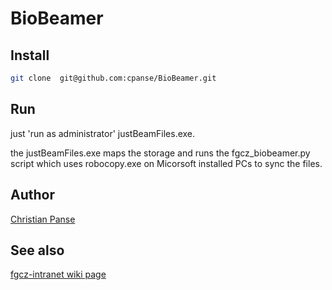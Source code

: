 # BioBeamer

## Install 
```bash
git clone  git@github.com:cpanse/BioBeamer.git
```

## Run
just 'run as administrator' justBeamFiles.exe.

the justBeamFiles.exe maps the storage and runs the fgcz_biobeamer.py script which uses robocopy.exe on Micorsoft installed PCs to sync the files.


## Author
[Christian Panse](cp@fgcz.ethz.ch)

## See also
[fgcz-intranet wiki page](http://fgcz-intranet.uzh.ch/tiki-index.php?page=BioBeamer)
